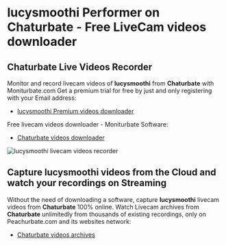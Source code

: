 # lucysmoothi Performer on Chaturbate - Free LiveCam videos downloader

## Chaturbate Live Videos Recorder

Monitor and record livecam videos of **lucysmoothi** from **Chaturbate** with Moniturbate.com
Get a premium trial for free by just and only registering with your Email address:
* [lucysmoothi Premium videos downloader](https://moniturbate.com/request-demo-licence-key.html)

Free livecam videos downloader - Moniturbate Software:
* [Chaturbate videos downloader](https://moniturbate.com/moniturbate-download-software.html)

![lucysmoothi livecam videos recorder](https://peachurnet.com/templates/moniturbate-software.png)


## Capture lucysmoothi videos from the Cloud and watch your recordings on Streaming

Without the need of downloading a software, capture **lucysmoothi** livecam videos from **Chaturbate** 100% online.
Watch Livecam archives from **Chaturbate** unlimitedly from thousands of existing recordings, only on Peachurbate.com and its websites network:
* [Chaturbate videos archives](https://peachurnet.com/)